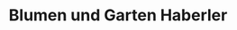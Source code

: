 ---
title: "Blumen und Garten Haberler"
url: /neumarkt-in-der-oberpfalz/blumen-und-garten-haberler/
shop: Blumen
---